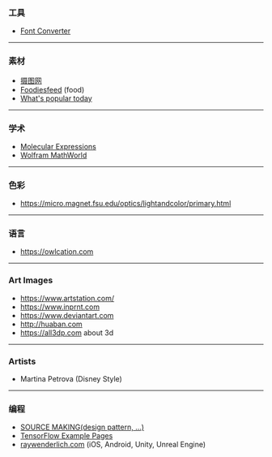 ### 工具
- [Font Converter](https://font-converter.net/en)

---

### 素材
- [摄图网](http://699pic.com/photo/)
- [Foodiesfeed](https://www.foodiesfeed.com) (food)
- [What's popular today](https://500px.com/popular)

---
### 学术

- [Molecular Expressions](https://micro.magnet.fsu.edu)
- [Wolfram MathWorld](http://mathworld.wolfram.com)

---

### 色彩

- https://micro.magnet.fsu.edu/optics/lightandcolor/primary.html


---

### 语言

- https://owlcation.com

---

### Art Images

- https://www.artstation.com/
- https://www.inprnt.com
- https://www.deviantart.com
- http://huaban.com
- https://all3dp.com about 3d

---

### Artists

- Martina Petrova (Disney Style)

---

### 编程

- [SOURCE MAKING(design pattern, ...)](https://sourcemaking.com)
- [TensorFlow Example Pages](https://www.dotnetperls.com/reduce-sum-tensorflow)
- [raywenderlich.com](https://www.raywenderlich.com) (iOS, Android, Unity, Unreal Engine)
